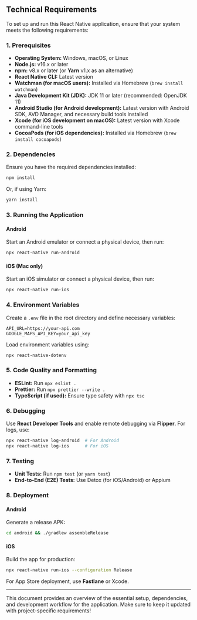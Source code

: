 ## Technical Requirements

To set up and run this React Native application, ensure that your system meets the following requirements:

### 1. Prerequisites
- **Operating System:** Windows, macOS, or Linux
- **Node.js:** v16.x or later
- **npm:** v8.x or later (or **Yarn** v1.x as an alternative)
- **React Native CLI:** Latest version
- **Watchman (for macOS users):** Installed via Homebrew (`brew install watchman`)
- **Java Development Kit (JDK):** JDK 11 or later (recommended: OpenJDK 11)
- **Android Studio (for Android development):** Latest version with Android SDK, AVD Manager, and necessary build tools installed
- **Xcode (for iOS development on macOS):** Latest version with Xcode command-line tools
- **CocoaPods (for iOS dependencies):** Installed via Homebrew (`brew install cocoapods`)

### 2. Dependencies
Ensure you have the required dependencies installed:
```sh
npm install
```
Or, if using Yarn:
```sh
yarn install
```

### 3. Running the Application
#### Android
Start an Android emulator or connect a physical device, then run:
```sh
npx react-native run-android
```

#### iOS (Mac only)
Start an iOS simulator or connect a physical device, then run:
```sh
npx react-native run-ios
```

### 4. Environment Variables
Create a `.env` file in the root directory and define necessary variables:
```
API_URL=https://your-api.com
GOOGLE_MAPS_API_KEY=your_api_key
```
Load environment variables using:
```sh
npx react-native-dotenv
```

### 5. Code Quality and Formatting
- **ESLint:** Run `npx eslint .`
- **Prettier:** Run `npx prettier --write .`
- **TypeScript (if used):** Ensure type safety with `npx tsc`

### 6. Debugging
Use **React Developer Tools** and enable remote debugging via **Flipper**. For logs, use:
```sh
npx react-native log-android  # For Android
npx react-native log-ios      # For iOS
```

### 7. Testing
- **Unit Tests:** Run `npm test` (or `yarn test`)
- **End-to-End (E2E) Tests:** Use Detox (for iOS/Android) or Appium

### 8. Deployment
#### Android
Generate a release APK:
```sh
cd android && ./gradlew assembleRelease
```

#### iOS
Build the app for production:
```sh
npx react-native run-ios --configuration Release
```

For App Store deployment, use **Fastlane** or Xcode.

---
This document provides an overview of the essential setup, dependencies, and development workflow for the application. Make sure to keep it updated with project-specific requirements!

